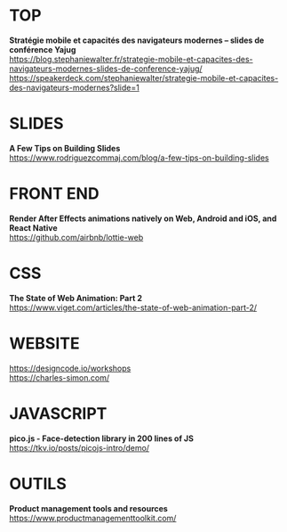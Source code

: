 # TOP

**Stratégie mobile et capacités des navigateurs modernes – slides de conférence Yajug**  
https://blog.stephaniewalter.fr/strategie-mobile-et-capacites-des-navigateurs-modernes-slides-de-conference-yajug/
https://speakerdeck.com/stephaniewalter/strategie-mobile-et-capacites-des-navigateurs-modernes?slide=1



# SLIDES

**A Few Tips on Building Slides**  
https://www.rodriguezcommaj.com/blog/a-few-tips-on-building-slides



# FRONT END

**Render After Effects animations natively on Web, Android and iOS, and React Native**  
https://github.com/airbnb/lottie-web



# CSS

**The State of Web Animation: Part 2**  
https://www.viget.com/articles/the-state-of-web-animation-part-2/



# WEBSITE 

https://designcode.io/workshops  
https://charles-simon.com/



# JAVASCRIPT

**pico.js - Face-detection library in 200 lines of JS**
https://tkv.io/posts/picojs-intro/demo/



# OUTILS

**Product management tools and resources**  
https://www.productmanagementtoolkit.com/


